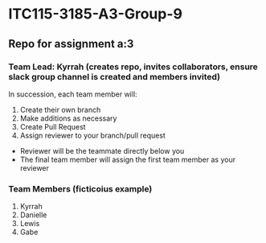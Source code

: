 # ITC115-3185-A3-Group-9

## Repo for assignment a:3

### Team Lead: Kyrrah (creates repo, invites collaborators, ensure slack group channel is created and members invited)

In succession, each team member will:

1. Create their own branch
2. Make additions as necessary
3. Create Pull Request
4. Assign reviewer to your branch/pull request
- Reviewer will be the teammate directly below you
- The final team member will assign the first team member as your reviewer

### Team Members (ficticoius example)
1. Kyrrah
2. Danielle
3. Lewis
4. Gabe
